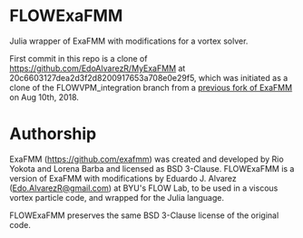 # FLOWExaFMM
Julia wrapper of ExaFMM with modifications for a vortex solver.

First commit in this repo is a clone of https://github.com/EdoAlvarezR/MyExaFMM at 20c6603127dea2d3f2d8200917653a708e0e29f5, which was initiated as a clone of the FLOWVPM_integration branch from a [previous fork of ExaFMM](https://github.com/EdoAlvarezR/exafmm/tree/FLOWVPM_integration) on Aug 10th, 2018.

# Authorship
ExaFMM (https://github.com/exafmm) was created and developed by Rio Yokota and Lorena Barba and licensed as BSD 3-Clause.
FLOWExaFMM is a version of ExaFMM with modifications by Eduardo J. Alvarez (Edo.AlvarezR@gmail.com) at BYU's FLOW Lab, to be used in a viscous vortex particle code, and wrapped for the Julia language.

FLOWExaFMM preserves the same BSD 3-Clause license of the original code.
